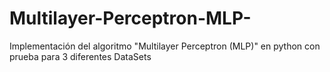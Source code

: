 # Multilayer-Perceptron-MLP-
Implementación del algoritmo "Multilayer Perceptron (MLP)" en python con prueba para 3 diferentes DataSets
